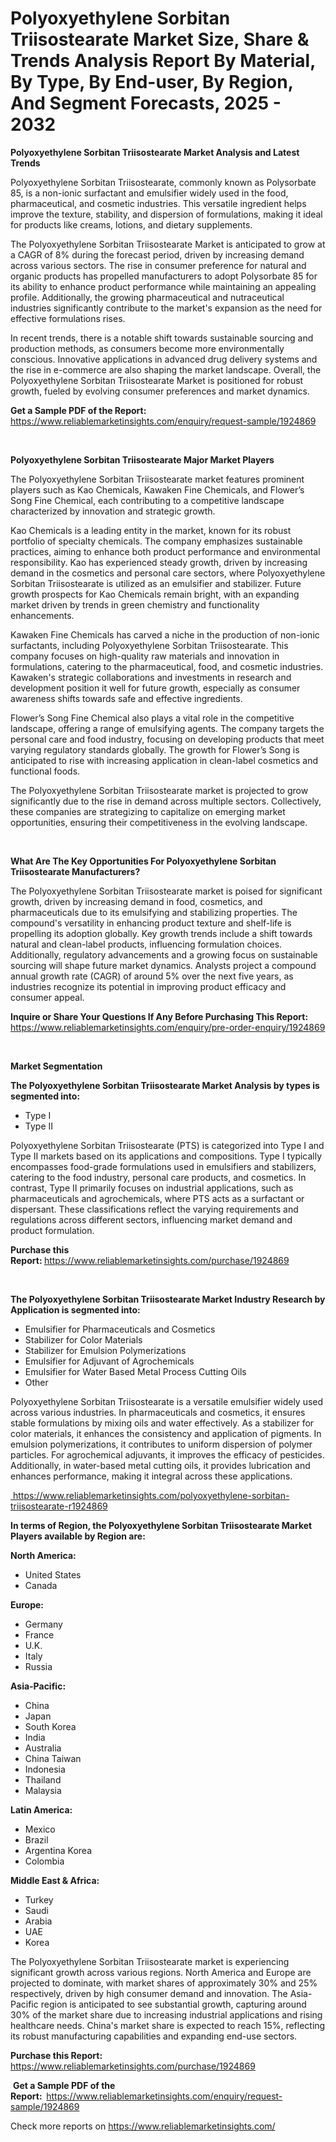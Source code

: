 <p><h1>Polyoxyethylene Sorbitan Triisostearate Market Size, Share & Trends Analysis Report By Material, By Type, By End-user, By Region, And Segment Forecasts, 2025 - 2032</h1></p><p><strong>Polyoxyethylene Sorbitan Triisostearate Market Analysis and Latest Trends</strong></p>
<p><p>Polyoxyethylene Sorbitan Triisostearate, commonly known as Polysorbate 85, is a non-ionic surfactant and emulsifier widely used in the food, pharmaceutical, and cosmetic industries. This versatile ingredient helps improve the texture, stability, and dispersion of formulations, making it ideal for products like creams, lotions, and dietary supplements.</p><p>The Polyoxyethylene Sorbitan Triisostearate Market is anticipated to grow at a CAGR of 8% during the forecast period, driven by increasing demand across various sectors. The rise in consumer preference for natural and organic products has propelled manufacturers to adopt Polysorbate 85 for its ability to enhance product performance while maintaining an appealing profile. Additionally, the growing pharmaceutical and nutraceutical industries significantly contribute to the market's expansion as the need for effective formulations rises.</p><p>In recent trends, there is a notable shift towards sustainable sourcing and production methods, as consumers become more environmentally conscious. Innovative applications in advanced drug delivery systems and the rise in e-commerce are also shaping the market landscape. Overall, the Polyoxyethylene Sorbitan Triisostearate Market is positioned for robust growth, fueled by evolving consumer preferences and market dynamics.</p></p>
<p><strong>Get a Sample PDF of the Report:&nbsp;</strong> <a href="https://www.reliablemarketinsights.com/enquiry/request-sample/1924869?utm_campaign=3551&utm_medium=2&utm_source=Github&utm_content=ia&utm_term=28032025&utm_id=polyoxyethylene-sorbitan-triisostearate">https://www.reliablemarketinsights.com/enquiry/request-sample/1924869</a></p>
<p>&nbsp;</p>
<p><strong>Polyoxyethylene Sorbitan Triisostearate Major Market Players</strong></p>
<p><p>The Polyoxyethylene Sorbitan Triisostearate market features prominent players such as Kao Chemicals, Kawaken Fine Chemicals, and Flower’s Song Fine Chemical, each contributing to a competitive landscape characterized by innovation and strategic growth.</p><p>Kao Chemicals is a leading entity in the market, known for its robust portfolio of specialty chemicals. The company emphasizes sustainable practices, aiming to enhance both product performance and environmental responsibility. Kao has experienced steady growth, driven by increasing demand in the cosmetics and personal care sectors, where Polyoxyethylene Sorbitan Triisostearate is utilized as an emulsifier and stabilizer. Future growth prospects for Kao Chemicals remain bright, with an expanding market driven by trends in green chemistry and functionality enhancements.</p><p>Kawaken Fine Chemicals has carved a niche in the production of non-ionic surfactants, including Polyoxyethylene Sorbitan Triisostearate. This company focuses on high-quality raw materials and innovation in formulations, catering to the pharmaceutical, food, and cosmetic industries. Kawaken's strategic collaborations and investments in research and development position it well for future growth, especially as consumer awareness shifts towards safe and effective ingredients. </p><p>Flower’s Song Fine Chemical also plays a vital role in the competitive landscape, offering a range of emulsifying agents. The company targets the personal care and food industry, focusing on developing products that meet varying regulatory standards globally. The growth for Flower’s Song is anticipated to rise with increasing application in clean-label cosmetics and functional foods.</p><p>The Polyoxyethylene Sorbitan Triisostearate market is projected to grow significantly due to the rise in demand across multiple sectors. Collectively, these companies are strategizing to capitalize on emerging market opportunities, ensuring their competitiveness in the evolving landscape.</p></p>
<p>&nbsp;</p>
<p><strong>What Are The Key Opportunities For Polyoxyethylene Sorbitan Triisostearate Manufacturers?</strong></p>
<p><p>The Polyoxyethylene Sorbitan Triisostearate market is poised for significant growth, driven by increasing demand in food, cosmetics, and pharmaceuticals due to its emulsifying and stabilizing properties. The compound's versatility in enhancing product texture and shelf-life is propelling its adoption globally. Key growth trends include a shift towards natural and clean-label products, influencing formulation choices. Additionally, regulatory advancements and a growing focus on sustainable sourcing will shape future market dynamics. Analysts project a compound annual growth rate (CAGR) of around 5% over the next five years, as industries recognize its potential in improving product efficacy and consumer appeal.</p></p>
<p><strong>Inquire or Share Your Questions If Any Before Purchasing This Report:</strong> <a href="https://www.reliablemarketinsights.com/enquiry/pre-order-enquiry/1924869?utm_campaign=3551&utm_medium=2&utm_source=Github&utm_content=ia&utm_term=28032025&utm_id=polyoxyethylene-sorbitan-triisostearate">https://www.reliablemarketinsights.com/enquiry/pre-order-enquiry/1924869</a></p>
<p>&nbsp;</p>
<p><strong>Market Segmentation</strong></p>
<p><strong>The Polyoxyethylene Sorbitan Triisostearate Market Analysis by types is segmented into:</strong></p>
<p><ul><li>Type I</li><li>Type II</li></ul></p>
<p><p>Polyoxyethylene Sorbitan Triisostearate (PTS) is categorized into Type I and Type II markets based on its applications and compositions. Type I typically encompasses food-grade formulations used in emulsifiers and stabilizers, catering to the food industry, personal care products, and cosmetics. In contrast, Type II primarily focuses on industrial applications, such as pharmaceuticals and agrochemicals, where PTS acts as a surfactant or dispersant. These classifications reflect the varying requirements and regulations across different sectors, influencing market demand and product formulation.</p></p>
<p><strong>Purchase this Report:&nbsp;</strong><a href="https://www.reliablemarketinsights.com/purchase/1924869?utm_campaign=3551&utm_medium=2&utm_source=Github&utm_content=ia&utm_term=28032025&utm_id=polyoxyethylene-sorbitan-triisostearate">https://www.reliablemarketinsights.com/purchase/1924869</a></p>
<p>&nbsp;</p>
<p><strong>The Polyoxyethylene Sorbitan Triisostearate Market Industry Research by Application is segmented into:</strong></p>
<p><ul><li>Emulsifier for Pharmaceuticals and Cosmetics</li><li>Stabilizer for Color Materials</li><li>Stabilizer for Emulsion Polymerizations</li><li>Emulsifier for Adjuvant of Agrochemicals</li><li>Emulsifier for Water Based Metal Process Cutting Oils</li><li>Other</li></ul></p>
<p><p>Polyoxyethylene Sorbitan Triisostearate is a versatile emulsifier widely used across various industries. In pharmaceuticals and cosmetics, it ensures stable formulations by mixing oils and water effectively. As a stabilizer for color materials, it enhances the consistency and application of pigments. In emulsion polymerizations, it contributes to uniform dispersion of polymer particles. For agrochemical adjuvants, it improves the efficacy of pesticides. Additionally, in water-based metal cutting oils, it provides lubrication and enhances performance, making it integral across these applications.</p></p>
<p><a href="https://www.reliablemarketinsights.com/polyoxyethylene-sorbitan-triisostearate-r1924869?utm_campaign=3551&utm_medium=2&utm_source=Github&utm_content=ia&utm_term=28032025&utm_id=polyoxyethylene-sorbitan-triisostearate">&nbsp;https://www.reliablemarketinsights.com/polyoxyethylene-sorbitan-triisostearate-r1924869</a></p>
<p><strong>In terms of Region, the Polyoxyethylene Sorbitan Triisostearate Market Players available by Region are:</strong></p>
<p>
    <p> <strong> North America: </strong>
        <ul>
            <li>United States</li>
            <li>Canada</li>
        </ul>
        </p> 
    <p> <strong> Europe: </strong>
        <ul>
            <li>Germany</li>
            <li>France</li>
            <li>U.K.</li>
            <li>Italy</li>
            <li>Russia</li>
        </ul>
        </p> 
    <p> <strong> Asia-Pacific: </strong>
        <ul>
            <li>China</li>
            <li>Japan</li>
            <li>South Korea</li>
            <li>India</li>
            <li>Australia</li>
            <li>China Taiwan</li>
            <li>Indonesia</li>
            <li>Thailand</li>
            <li>Malaysia</li>
        </ul>
        </p> 
    <p> <strong> Latin America: </strong>
        <ul>
            <li>Mexico</li>
            <li>Brazil</li>
            <li>Argentina Korea</li>
            <li>Colombia</li>
        </ul>
        </p> 
    <p> <strong> Middle East & Africa: </strong>
        <ul>
            <li>Turkey</li>
            <li>Saudi</li>
            <li>Arabia</li>
            <li>UAE</li>
            <li>Korea</li>
        </ul>
    </p>
    </p>
<p><p>The Polyoxyethylene Sorbitan Triisostearate market is experiencing significant growth across various regions. North America and Europe are projected to dominate, with market shares of approximately 30% and 25% respectively, driven by high consumer demand and innovation. The Asia-Pacific region is anticipated to see substantial growth, capturing around 30% of the market share due to increasing industrial applications and rising healthcare needs. China's market share is expected to reach 15%, reflecting its robust manufacturing capabilities and expanding end-use sectors.</p></p>
<p><strong>Purchase this Report: </strong><a href="https://www.reliablemarketinsights.com/purchase/1924869?utm_campaign=3551&utm_medium=2&utm_source=Github&utm_content=ia&utm_term=28032025&utm_id=polyoxyethylene-sorbitan-triisostearate">https://www.reliablemarketinsights.com/purchase/1924869</a></p>
<p>&nbsp;<strong>Get a Sample PDF of the Report:&nbsp;&nbsp;</strong><a href="https://www.reliablemarketinsights.com/enquiry/request-sample/1924869?utm_campaign=3551&utm_medium=2&utm_source=Github&utm_content=ia&utm_term=28032025&utm_id=polyoxyethylene-sorbitan-triisostearate">https://www.reliablemarketinsights.com/enquiry/request-sample/1924869</a></p>
<p><strong></strong></p>
<p>Check more reports on <a href="https://www.reliablemarketinsights.com/?utm_campaign=3551&utm_medium=2&utm_source=Github&utm_content=ia&utm_term=28032025&utm_id=polyoxyethylene-sorbitan-triisostearate">https://www.reliablemarketinsights.com/</a></p>